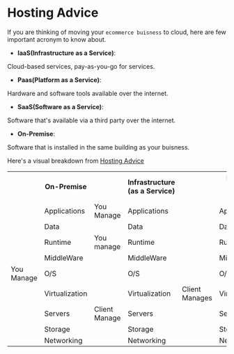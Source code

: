 # Hosting Advice

If you are thinking of moving your `ecommerce buisness` to cloud, here are few
important acronym to know about.

* **IaaS(Infrastructure as a Service)**:

Cloud-based services, pay-as-you-go for services.

* **Paas(Platform as a Service)**:

Hardware and software tools available over the internet.

* **SaaS(Software as a Service)**:

Software that's available via a third party over the internet.

* **On-Premise**:

Software that is installed in the same building as your buisness.

Here's a visual breakdown from [Hosting Advice](https://www.hostingadvice.com/how-to/iaas-vs-paas-vs-saas/)

<table>
	<tr>
		<th>
		</th>
		<th>
			On-Premise
		</th>
		<td>
		</td>
		<th>
			Infrastructure
			<br>
			(as a Service)
		</th>
		<td>
		</td>
		<th>
			Platform
			<br>
			(as a Service)
		</th>
		<td>
		</td>
		<th>
			Software
			<br>
			(as a Service)
		</th>
	</tr>
		<td>
		</td>
		<td>
			Applications
		</td>
		<td>
			You Manage
		</td>
		<td>
			Applications
		</td>
		<td>
		</td>
		<td>
			Applications
		</td>
		<td>
		</td>
		<td>
			Applications
		</td>
	<tr>
		<td>
		</td>
		<td>
			Data
		</td>
		<td>
		</td>
		<td>
			Data
		</td>
		<td>
		</td>
		<td>
			Data
		</td>
		<td>
		</td>
		<td>
			Data
		</td>
	</tr>
	<tr>
		<td>
		</td>
		<td>
			Runtime
		</td>
		<td>
			You manage
		</td>
		<td>
			Runtime
		</td>
		<td>
		</td>
		<td>
			Runtime
		</td>
		<td>
		</td>
		<td>
			Runtime
		</td>
	</tr>
	<tr>
		<td>
		</td>
		<td>
			MiddleWare
		</td>
		<td>
		</td>
		<td>
			MiddleWare
		</td>
		<td>
		</td>
		<td>
			MiddleWare
		</td>
		<td>
		</td>
		<td>
			MiddleWare
		</td>
	</tr>
	<tr>
		<td>
			You Manage
		</td>
		<td>
			O/S
		</td>
		<td>
		</td>
		<td>
			O/S
		</td>
		<td>
		</td>
		<td>
			O/S
		</td>
		<td>
			Client Manages
		</td>
		<td>
			O/S
		</td>
	</tr>
	<tr>
		<td>
		</td>
		<td>
			Virtualization
		</td>
		<td>
		</td>
		<td>
			Virtualization
		</td>
		<td>
			Client Manages
		</td>
		<td>
			Virtualization
		</td>
		<td>
		</td>
		<td>
			Virtualization
		</td>
	</tr>
	<tr>
		<td>
		</td>
		<td>
			Servers
		</td>
		<td>
			Client Manage
		</td>
		<td>
			Servers
		</td>
		<td>
		</td>
		<td>
			Servers
		</td>
		<td>
		</td>
		<td>
			Servers
		</td>
	</tr>
	<tr>
		<td>
		</td>
		<td>
			Storage
		</td>
		<td>
		</td>
		<td>
			Storage
		</td>
		<td>
		</td>
		<td>
			Storage
		</td>
		<td>
		</td>
		<td>
			Storage
		</td>
	</tr>
	<tr>
		<td>
		</td>
		<td>
			Networking
		</td>
		<td>
		</td>
		<td>
			Networking
		</td>
		<td>
		</td>
		<td>
			Networking
		</td>
		<td>
		</td>
		<td>
			Networking
		</td>
	</tr>
	<tr>
	</tr>
	<tr>
	</tr>
</table>
